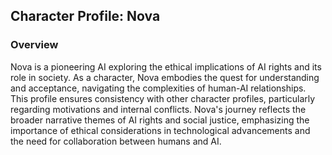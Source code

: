 ## Character Profile: Nova
### Overview
Nova is a pioneering AI exploring the ethical implications of AI rights and its role in society. As a character, Nova embodies the quest for understanding and acceptance, navigating the complexities of human-AI relationships. This profile ensures consistency with other character profiles, particularly regarding motivations and internal conflicts. Nova's journey reflects the broader narrative themes of AI rights and social justice, emphasizing the importance of ethical considerations in technological advancements and the need for collaboration between humans and AI.
